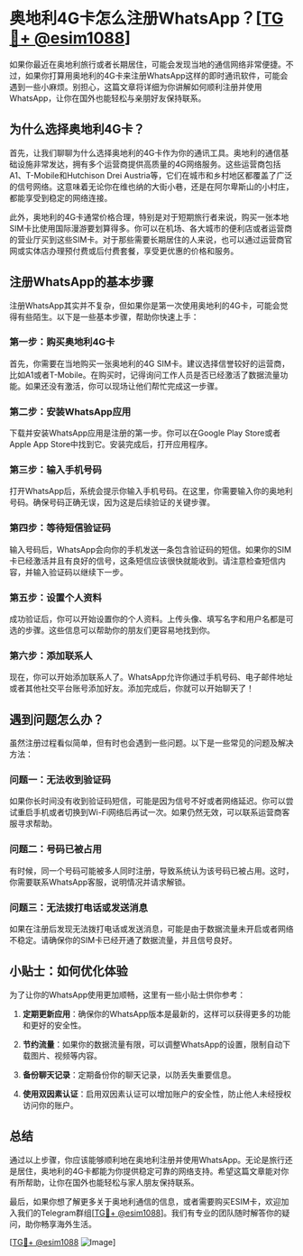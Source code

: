 # 奥地利4G卡怎么注册WhatsApp？[[TG💪+ @esim1088](https://t.me/s/esim1088)]

如果你最近在奥地利旅行或者长期居住，可能会发现当地的通信网络非常便捷。不过，如果你打算用奥地利的4G卡来注册WhatsApp这样的即时通讯软件，可能会遇到一些小麻烦。别担心，这篇文章将详细为你讲解如何顺利注册并使用WhatsApp，让你在国外也能轻松与亲朋好友保持联系。

## 为什么选择奥地利4G卡？

首先，让我们聊聊为什么选择奥地利的4G卡作为你的通讯工具。奥地利的通信基础设施非常发达，拥有多个运营商提供高质量的4G网络服务。这些运营商包括A1、T-Mobile和Hutchison Drei Austria等，它们在城市和乡村地区都覆盖了广泛的信号网络。这意味着无论你在维也纳的大街小巷，还是在阿尔卑斯山的小村庄，都能享受到稳定的网络连接。

此外，奥地利的4G卡通常价格合理，特别是对于短期旅行者来说，购买一张本地SIM卡比使用国际漫游要划算得多。你可以在机场、各大城市的便利店或者运营商的营业厅买到这些SIM卡。对于那些需要长期居住的人来说，也可以通过运营商官网或实体店办理预付费或后付费套餐，享受更优惠的价格和服务。

## 注册WhatsApp的基本步骤

注册WhatsApp其实并不复杂，但如果你是第一次使用奥地利的4G卡，可能会觉得有些陌生。以下是一些基本步骤，帮助你快速上手：

### 第一步：购买奥地利4G卡

首先，你需要在当地购买一张奥地利的4G SIM卡。建议选择信誉较好的运营商，比如A1或者T-Mobile。在购买时，记得询问工作人员是否已经激活了数据流量功能。如果还没有激活，你可以现场让他们帮忙完成这一步骤。

### 第二步：安装WhatsApp应用

下载并安装WhatsApp应用是注册的第一步。你可以在Google Play Store或者Apple App Store中找到它。安装完成后，打开应用程序。

### 第三步：输入手机号码

打开WhatsApp后，系统会提示你输入手机号码。在这里，你需要输入你的奥地利号码。确保号码正确无误，因为这是后续验证的关键步骤。

### 第四步：等待短信验证码

输入号码后，WhatsApp会向你的手机发送一条包含验证码的短信。如果你的SIM卡已经激活并且有良好的信号，这条短信应该很快就能收到。请注意检查短信内容，并输入验证码以继续下一步。

### 第五步：设置个人资料

成功验证后，你可以开始设置你的个人资料。上传头像、填写名字和用户名都是可选的步骤。这些信息可以帮助你的朋友们更容易地找到你。

### 第六步：添加联系人

现在，你可以开始添加联系人了。WhatsApp允许你通过手机号码、电子邮件地址或者其他社交平台账号添加好友。添加完成后，你就可以开始聊天了！

## 遇到问题怎么办？

虽然注册过程看似简单，但有时也会遇到一些问题。以下是一些常见的问题及解决方法：

### 问题一：无法收到验证码

如果你长时间没有收到验证码短信，可能是因为信号不好或者网络延迟。你可以尝试重启手机或者切换到Wi-Fi网络后再试一次。如果仍然无效，可以联系运营商客服寻求帮助。

### 问题二：号码已被占用

有时候，同一个号码可能被多人同时注册，导致系统认为该号码已被占用。这时，你需要联系WhatsApp客服，说明情况并请求解锁。

### 问题三：无法拨打电话或发送消息

如果在注册后发现无法拨打电话或发送消息，可能是由于数据流量未开启或者网络不稳定。请确保你的SIM卡已经开通了数据流量，并且信号良好。

## 小贴士：如何优化体验

为了让你的WhatsApp使用更加顺畅，这里有一些小贴士供你参考：

1. **定期更新应用**：确保你的WhatsApp版本是最新的，这样可以获得更多的功能和更好的安全性。
   
2. **节约流量**：如果你的数据流量有限，可以调整WhatsApp的设置，限制自动下载图片、视频等内容。

3. **备份聊天记录**：定期备份你的聊天记录，以防丢失重要信息。

4. **使用双因素认证**：启用双因素认证可以增加账户的安全性，防止他人未经授权访问你的账户。

## 总结

通过以上步骤，你应该能够顺利地在奥地利注册并使用WhatsApp。无论是旅行还是居住，奥地利的4G卡都能为你提供稳定可靠的网络支持。希望这篇文章能对你有所帮助，让你在国外也能轻松与家人朋友保持联系。

最后，如果你想了解更多关于奥地利通信的信息，或者需要购买ESIM卡，欢迎加入我们的Telegram群组[[TG💪+ @esim1088](https://t.me/s/esim1088)]。我们有专业的团队随时解答你的疑问，助你畅享海外生活。

[[TG💪+ @esim1088](https://t.me/s/esim1088) ![Image](https://i.postimg.cc/4NQfJmqS/Snipaste-2025-05-13-00-14-12.png)]